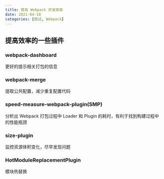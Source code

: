 ```yaml
---
title: 提高 Webpack 开发效率
date: 2021-04-18
categories: [面试, Webpack]
---
```


## 提高效率的一些插件

### webpack-dashboard

更好的提示相关打包的信息

### webpack-merge

提取公共配置，减少重复配置代码

### speed-measure-webpack-plugin(SMP)

分析出 Webpack 打包过程中 Loader 和 Plugin 的耗时，有利于找到构建过程中的性能瓶颈

### size-plugin

监控资源体积变化，尽早发现问题

### HotModuleReplacementPlugin

模块热替换